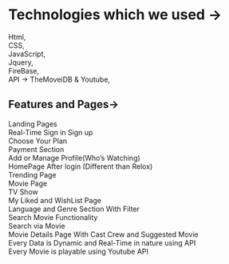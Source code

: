 # Technologies which we used →
Html,<br>
CSS,<br>
JavaScript,<br>
Jquery,<br>
FireBase, <br>
API → TheMoveiDB & Youtube, <br>


## Features and Pages->

Landing Pages <br>
Real-Time Sign in Sign up<br>
Choose Your Plan<br>
Payment Section<br>
Add or Manage Profile(Who’s Watching)<br>
HomePage After login (Different than Relox)<br>
Trending Page<br>
Movie Page<br>
TV Show<br>
My Liked and WishList Page<br>
Language and Genre Section With Filter<br>
Search Movie Functionality<br>
Search via Movie<br>
Movie Details Page With Cast Crew and Suggested Movie<br>
Every Data is Dynamic and Real-Time in nature using API<br>
Every Movie is playable using Youtube API<br>

